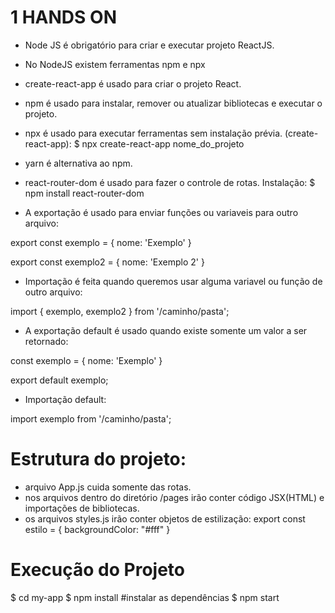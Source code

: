 # 1 HANDS ON
- Node JS é obrigatório para criar e executar projeto ReactJS.
- No NodeJS existem ferramentas npm e npx
- create-react-app é usado para criar o projeto React.
- npm é usado para instalar, remover ou atualizar bibliotecas e executar o projeto.
- npx é usado para executar ferramentas sem instalação prévia. (create-react-app): 
$ npx create-react-app nome_do_projeto
- yarn é alternativa ao npm.
- react-router-dom é usado para fazer o controle de rotas. Instalação: $ npm install react-router-dom

- A exportação é usado para enviar funções ou variaveis para outro arquivo:

export const exemplo = {
    nome: 'Exemplo'
}

export const exemplo2 = {
    nome: 'Exemplo 2'
}

- Importação é feita quando queremos usar alguma variavel ou função de outro arquivo:

import { exemplo, exemplo2 } from '/caminho/pasta';

- A exportação default é usado quando existe somente um valor a ser retornado:

const exemplo = {
    nome: 'Exemplo'
}

export default exemplo;

- Importação default:

import exemplo from '/caminho/pasta';


# Estrutura do projeto: 
- arquivo App.js cuida somente das rotas.
- nos arquivos dentro do diretório /pages irão conter código JSX(HTML) e importações de bibliotecas.
- os arquivos styles.js irão conter objetos de estilização:
export const estilo = {
    backgroundColor: "#fff"
}

# Execução do Projeto
$ cd my-app
$ npm install #instalar as dependências
$ npm start